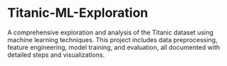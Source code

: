 # Titanic-ML-Exploration
A comprehensive exploration and analysis of the Titanic dataset using machine learning techniques. This project includes data preprocessing, feature engineering, model training, and evaluation, all documented with detailed steps and visualizations.
